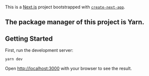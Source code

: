 This is a [Next.js](https://nextjs.org) project bootstrapped with [`create-next-app`](https://nextjs.org/docs/app/api-reference/cli/create-next-app).

## The package manager of this project is Yarn.

## Getting Started

First, run the development server:

```bash
yarn dev
```

Open [http://localhost:3000](http://localhost:3000) with your browser to see the result.
